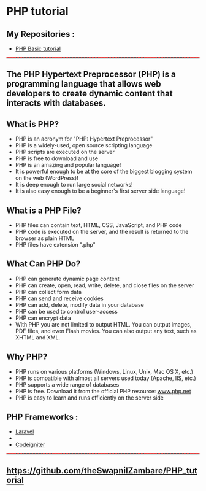 # PHP tutorial


## My Repositories :

- <a href="https://theswapnilzambare.github.io/PHP_tutorial/php_basic/">PHP Basic tutorial</a> 


<hr style="border-top: 2px dotted red;">

## The PHP Hypertext Preprocessor (PHP) is a programming language that allows web developers to create dynamic content that interacts with databases.


## What is PHP?
- PHP is an acronym for "PHP: Hypertext Preprocessor"
- PHP is a widely-used, open source scripting language
- PHP scripts are executed on the server
- PHP is free to download and use
- PHP is an amazing and popular language!
- It is powerful enough to be at the core of the biggest blogging system on the web (WordPress)!
- It is deep enough to run large social networks!
- It is also easy enough to be a beginner's first server side language!

## What is a PHP File?
- PHP files can contain text, HTML, CSS, JavaScript, and PHP code
- PHP code is executed on the server, and the result is returned to the browser as plain HTML
- PHP files have extension ".php"


## What Can PHP Do?
- PHP can generate dynamic page content
- PHP can create, open, read, write, delete, and close files on the server
- PHP can collect form data
- PHP can send and receive cookies
- PHP can add, delete, modify data in your database
- PHP can be used to control user-access
- PHP can encrypt data
- With PHP you are not limited to output HTML. You can output images, PDF files, and even Flash movies. You can also output any text, such as XHTML and XML.

## Why PHP?
- PHP runs on various platforms (Windows, Linux, Unix, Mac OS X, etc.)
- PHP is compatible with almost all servers used today (Apache, IIS, etc.)
- PHP supports a wide range of databases
- PHP is free. Download it from the official PHP resource: www.php.net
- PHP is easy to learn and runs efficiently on the server side


## PHP Frameworks :
-  <a href="https://laravel.com/" target="_blank">Laravel</a>
-  
-  <a href="https://codeigniter.com/" target="_blank">Codeigniter</a>





<hr style="border-top: 2px dotted red;">


## <a href="https://github.com/theSwapnilZambare/PHP_tutorial" target="_blank">https://github.com/theSwapnilZambare/PHP_tutorial</a>
